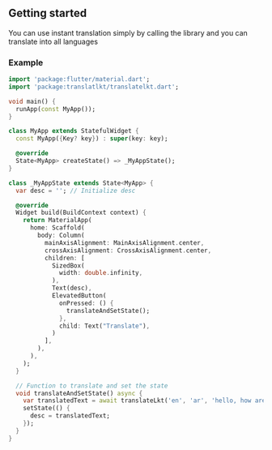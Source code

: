 <!--
This README describes the package. If you publish this package to pub.dev,
this README's contents appear on the landing page for your package.

For information about how to write a good package README, see the guide for
[writing package pages](https://dart.dev/guides/libraries/writing-package-pages).

For general information about developing packages, see the Dart guide for
[creating packages](https://dart.dev/guides/libraries/create-library-packages)
and the Flutter guide for
[developing packages and plugins](https://flutter.dev/developing-packages).
-->


## Getting started

You can use instant translation simply by calling the library and you can translate into all languages


### Example  
```dart
import 'package:flutter/material.dart';
import 'package:translatlkt/translatelkt.dart';

void main() {
  runApp(const MyApp());
}

class MyApp extends StatefulWidget {
  const MyApp({Key? key}) : super(key: key);

  @override
  State<MyApp> createState() => _MyAppState();
}

class _MyAppState extends State<MyApp> {
  var desc = ''; // Initialize desc

  @override
  Widget build(BuildContext context) {
    return MaterialApp(
      home: Scaffold(
        body: Column(
          mainAxisAlignment: MainAxisAlignment.center,
          crossAxisAlignment: CrossAxisAlignment.center,
          children: [
            SizedBox(
              width: double.infinity,
            ),
            Text(desc),
            ElevatedButton(
              onPressed: () {
                translateAndSetState();
              },
              child: Text("Translate"),
            )
          ],
        ),
      ),
    );
  }

  // Function to translate and set the state
  void translateAndSetState() async {
    var translatedText = await translateLkt('en', 'ar', 'hello, how are you');
    setState(() {
      desc = translatedText;
    });
  }
}

```
